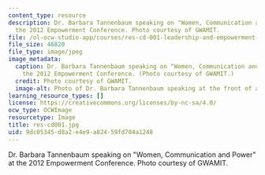 ```yaml
---
content_type: resource
description: Dr. Barbara Tannenbaum speaking on "Women, Communication and Power" at
  the 2012 Empowerment Conference. Photo courtesy of GWAMIT.
file: /ol-ocw-studio-app/courses/res-cd-001-leadership-and-empowerment-resources-from-graduate-women-at-mit-gwamit-spring-2012/9dc05345d8a2e4e9a82459fd704a1248_res-cd001.jpg
file_size: 46820
file_type: image/jpeg
image_metadata:
  caption: Dr. Barbara Tannenbaum speaking on "Women, Communication and Power" at
    the 2012 Empowerment Conference. (Photo courtesy of GWAMIT.)
  credit: Photo courtesy of GWAMIT.
  image-alt: Photo of Dr. Barbara Tannenbaum speaking at the front of an auditorium.
learning_resource_types: []
license: https://creativecommons.org/licenses/by-nc-sa/4.0/
ocw_type: OCWImage
resourcetype: Image
title: res-cd001.jpg
uid: 9dc05345-d8a2-e4e9-a824-59fd704a1248
---
```

Dr. Barbara Tannenbaum speaking on "Women, Communication and Power" at the 2012 Empowerment Conference. Photo courtesy of GWAMIT.